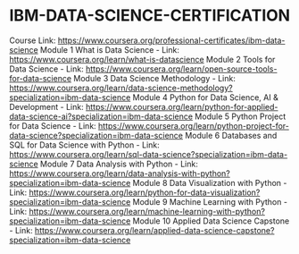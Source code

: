 # IBM-DATA-SCIENCE-CERTIFICATION<br>
Course Link: https://www.coursera.org/professional-certificates/ibm-data-science
Module 1 What is Data Science - Link: https://www.coursera.org/learn/what-is-datascience
Module 2 Tools for Data Science - Link: https://www.coursera.org/learn/open-source-tools-for-data-science
Module 3 Data Science Methodology - Link: https://www.coursera.org/learn/data-science-methodology?specialization=ibm-data-science
Module 4 Python for Data Science, AI & Development - Link: https://www.coursera.org/learn/python-for-applied-data-science-ai?specialization=ibm-data-science
Module 5 Python Project for Data Science - Link: https://www.coursera.org/learn/python-project-for-data-science?specialization=ibm-data-science
Module 6 Databases and SQL for Data Science with Python - Link: https://www.coursera.org/learn/sql-data-science?specialization=ibm-data-science
Module 7 Data Analysis with Python - Link: https://www.coursera.org/learn/data-analysis-with-python?specialization=ibm-data-science
Module 8 Data Visualization with Python - Link: https://www.coursera.org/learn/python-for-data-visualization?specialization=ibm-data-science
Module 9 Machine Learning with Python - Link: https://www.coursera.org/learn/machine-learning-with-python?specialization=ibm-data-science
Module 10 Applied Data Science Capstone - Link: https://www.coursera.org/learn/applied-data-science-capstone?specialization=ibm-data-science
